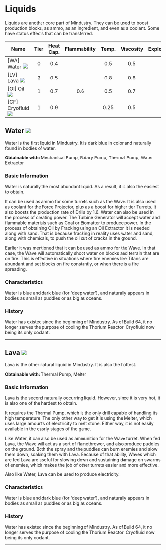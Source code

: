 # Liquids

Liquids are another core part of Mindustry. They can be used to boost production blocks, as ammo, as an ingredient, and even as a coolant. Some have status effects that can be transferred.

| Name | Tier | Heat Cap. | Flammability | Temp. | Viscosity | Explosiveness | Stat. Effect | Color   |
|------|:----:|:---------:|:------------:|:-----:|:---------:|:-------------:|--------------|---------|
| [WA] Water <img id="spr" src="../img/water.png">    | 0 | 0.4 |     | 0.5  | 0.5 |     | N/A      | #486acd |
| [LV] Lava <img id="spr" src="../img/lava.png">      | 2 | 0.5 |     | 0.8  | 0.8 |     | Melting  | #e37341 |
| [OI] Oil <img id="spr" src="../img/oil.png">        | 1 | 0.7 | 0.6 | 0.5  | 0.7 | 0.6 | Tarred   | #313131 |
| [CF] Cryofluid <img id="spr" src="../img/cryo.png"> | 1 | 0.9 |     | 0.25 | 0.5 |     | Freezing | #87ceeb |

## Water <img id="ind" src="../img/water.png">

Water is the first liquid in Mindustry. It is dark blue in color and naturally found in bodies of water.

**Obtainable with:** Mechanical Pump, Rotary Pump, Thermal Pump, Water Extractor

### Basic Information

Water is naturally the most abundant liquid. As a result, it is also the easiest to obtain. 

It can be used as ammo for some turrets such as the Wave. It is also used as coolant for the Force Projector, plus as a boost for higher tier Turrets. It also boosts the production rate of Drills by 1.6. Water can also be used in the process of creating power. The Turbine Generator will accept water and flammable materials such as Coal or Biomatter to produce power. In the process of obtaining Oil by Fracking using an Oil Extractor, it is needed along with sand. That is because fracking in reality uses water and sand, along with chemicals, to push the oil out of cracks in the ground.

Earlier it was mentioned that it can be used as ammo for the Wave. In that case, the Wave will automatically shoot water on blocks and terrain that are on fire. This is effective in situations where fire enemies like Titans are abundant and set blocks on fire constantly, or when there is a fire spreading.

### Characteristics

Water is blue and dark blue (for 'deep water'), and naturally appears in bodies as small as puddles or as big as oceans.

### History

Water has existed since the beginning of Mindustry. As of Build 64, it no longer serves the purpose of cooling the Thorium Reactor; Cryofluid now being its only coolant.

<hr>

## Lava <img id="ind" src="../img/lava.png">

Lava is the other natural liquid in Mindustry. It is also the hottest.

**Obtainable with:** Thermal Pump, Melter

### Basic Information

Lava is the second naturally occurring liquid. However, since it is very hot, it is also one of the hardest to obtain.

It requires the Thermal Pump, which is the only drill capable of handling its high temperature. The only other way to get it is using the Melter, which uses large amounts of electricity to melt stone. Either way, it is not easily available in the easrly stages of the game.

Like Water, it can also be used as ammunition for the Wave turret. When fed Lava, the Wave will act as a sort of flamethrower, and also produce puddles on the ground. Both the spray and the puddles can burn enemies and slow them down, soaking them with Lava. Because of that ability, Waves which are fed Lava are useful for slowing down and sustaining damage on swarms of enemies, which makes the job of other turrets easier and more effective. 

Also like Water, Lava can be used to produce electricity. 

### Characteristics

Water is blue and dark blue (for 'deep water'), and naturally appears in bodies as small as puddles or as big as oceans.

### History

Water has existed since the beginning of Mindustry. As of Build 64, it no longer serves the purpose of cooling the Thorium Reactor; Cryofluid now being its only coolant.

<hr>